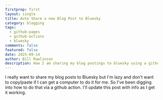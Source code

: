 ```yaml
---
firstprop: first
layout: single
title: Auto Share a new Blog Post to Bluesky
category: blogging
tags:
  - github-pages
  - github-actions
  - bluesky
comments: false
featured: false
date: 2025-09-14
author: Bill Rawlinson
description: How I am sharing my blog postings to bluesky using a github action.
---
```

I really want to share my blog posts to Bluesky but I'm lazy and don't want to copy/paste if I can get a computer to do it for me.  So I've been digging into how to do that via a github action.  I'll update this post with info as I get it working.